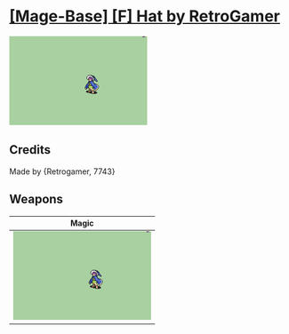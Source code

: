 # [\[Mage-Base\] \[F\] Hat by RetroGamer](./)

<img src="./6.%20Magic/Magic_000.png" alt="[Mage-Base] [F] Hat by RetroGamer standing" />

## Credits

Made by {Retrogamer, 7743}

## Weapons


|Magic |
|  :---: |
| <img alt="Magic animation" src="./6.%20Magic/Magic.gif" /> |
